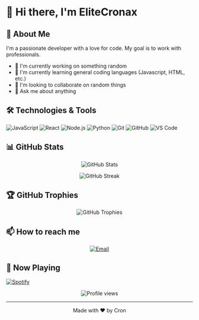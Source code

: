# 👋 Hi there, I'm EliteCronax

## 🚀 About Me

I'm a passionate developer with a love for code. My goal is to work with professionals.

- 🔭 I'm currently working on something random
- 🌱 I'm currently learning general coding languages (Javascript, HTML, etc.)
- 👯 I'm looking to collaborate on random things
- 💬 Ask me about anything

## 🛠️ Technologies & Tools

![JavaScript](https://img.shields.io/badge/-JavaScript-black?style=flat-square&logo=javascript)
![React](https://img.shields.io/badge/-React-black?style=flat-square&logo=react)
![Node.js](https://img.shields.io/badge/-Node.js-black?style=flat-square&logo=Node.js)
![Python](https://img.shields.io/badge/-Python-black?style=flat-square&logo=Python)
![Git](https://img.shields.io/badge/-Git-black?style=flat-square&logo=git)
![GitHub](https://img.shields.io/badge/-GitHub-181717?style=flat-square&logo=github)
![VS Code](https://img.shields.io/badge/-VS%20Code-007ACC?style=flat-square&logo=visual-studio-code)

## 📊 GitHub Stats

<p align="center">
  <img src="https://github-readme-stats.vercel.app/api?username=elitecronax&show_icons=true&theme=radical" alt="GitHub Stats" />
</p>

<p align="center">
  <img src="https://github-readme-streak-stats.herokuapp.com/?user=elitecronax&theme=radical" alt="GitHub Streak" />
</p>

## 🏆 GitHub Trophies

<p align="center">
  <img src="https://github-profile-trophy.vercel.app/?username=elitecronax&theme=darkhub&column=7" alt="GitHub Trophies" />
</p>

## 📫 How to reach me

<p align="center">
  <a href="mailto:elitecronax1@gmail.com">
    <img src="https://img.shields.io/badge/Email-D14836?style=flat-square&logo=gmail&logoColor=white" alt="Email">
  </a>
</p>

## 🎵 Now Playing

[![Spotify](https://novatorem-your-username.vercel.app/api/spotify)](https://open.spotify.com/user/https://open.spotify.com/user/31h433y62buo4vvirgn7kpgxreue?si=IbCuewIoRESYEaWe1NU1rA)

<p align="center">
  <img src="https://komarev.com/ghpvc/?username=elitecronax&color=blueviolet" alt="Profile views">
</p>

---

<p align="center">
  Made with ❤️ by Cron
</p>
